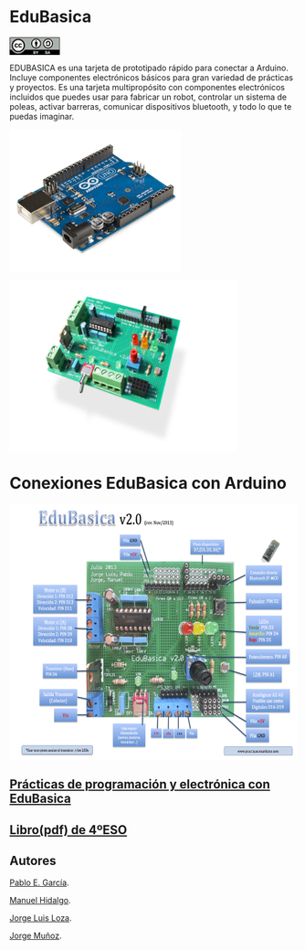 # EduBasica
<a href="" target="_blank"><img width="88" height="31" border="0" align="center" src="img/ccbysa.png "/></a>

EDUBASICA es una tarjeta de prototipado rápido para conectar a Arduino. Incluye componentes electrónicos básicos para gran variedad de prácticas y proyectos. Es una tarjeta multipropósito con componentes electrónicos incluidos que puedes usar para fabricar un robot, controlar un sistema de poleas, activar barreras, comunicar dispositivos bluetooth, y todo lo que te puedas imaginar.

[<a href="" target="_blank"><img width="300" height="250" border="0" align="center" src="img/Arduino_Uno_-_R3.jpg "/></a>](www.arduino.cc)

[<a href="" target="_blank"><img width="400" height="300" border="0" align="center" src="img/edubasica01.jpg  "/></a>](www.practicasconarduino.com)

# Conexiones EduBasica con Arduino

<a href="" target="_blank"><img width="700" height="450" border="0" align="center" src="img/EdubasicaQuickStartGuide-2.png "/></a>

## [Prácticas de programación y electrónica con EduBasica](https://github.com/EduBasica/manual/blob/master/index.html)

## [Libro(pdf) de 4ºESO](https://www.dropbox.com/s/mtubbro328of7fd/PracticasConArduino2-2.pdf?dl=0)

## Autores
[Pablo E. García](https://www.linkedin.com/in/pablo-evaristo-garc%C3%ADa-palacios-083a5483).

[Manuel Hidalgo](https://es.linkedin.com/in/manuel-hidalgo-díaz-b95b467b).

[Jorge Luis Loza](https://es.linkedin.com/in/jorgeluisloza).

[Jorge Muñoz](https://es.linkedin.com/in/jorge-mu%C3%B1oz-8a641160/es).

